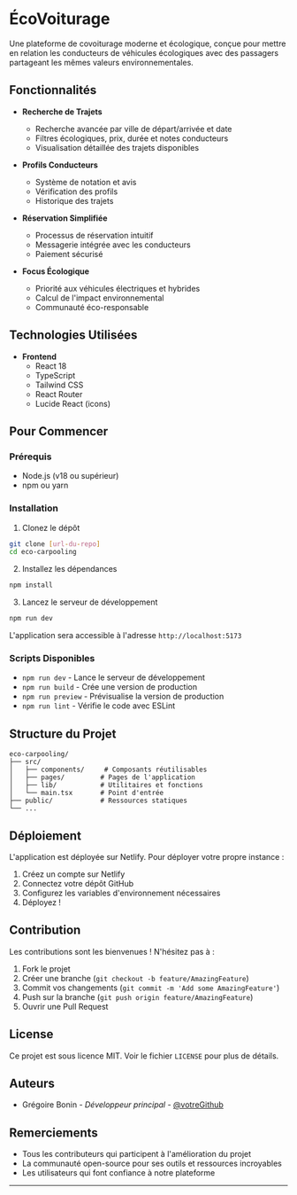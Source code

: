 # ÉcoVoiturage 

Une plateforme de covoiturage moderne et écologique, conçue pour mettre en relation les conducteurs de véhicules écologiques avec des passagers partageant les mêmes valeurs environnementales.

##  Fonctionnalités

- **Recherche de Trajets**
  - Recherche avancée par ville de départ/arrivée et date
  - Filtres écologiques, prix, durée et notes conducteurs
  - Visualisation détaillée des trajets disponibles

- **Profils Conducteurs**
  - Système de notation et avis
  - Vérification des profils
  - Historique des trajets

- **Réservation Simplifiée**
  - Processus de réservation intuitif
  - Messagerie intégrée avec les conducteurs
  - Paiement sécurisé

- **Focus Écologique**
  - Priorité aux véhicules électriques et hybrides
  - Calcul de l'impact environnemental
  - Communauté éco-responsable

##  Technologies Utilisées

- **Frontend**
  - React 18
  - TypeScript
  - Tailwind CSS
  - React Router
  - Lucide React (icons)

##  Pour Commencer

### Prérequis

- Node.js (v18 ou supérieur)
- npm ou yarn

### Installation

1. Clonez le dépôt
```bash
git clone [url-du-repo]
cd eco-carpooling
```

2. Installez les dépendances
```bash
npm install
```

3. Lancez le serveur de développement
```bash
npm run dev
```

L'application sera accessible à l'adresse `http://localhost:5173`

### Scripts Disponibles

- `npm run dev` - Lance le serveur de développement
- `npm run build` - Crée une version de production
- `npm run preview` - Prévisualise la version de production
- `npm run lint` - Vérifie le code avec ESLint

##  Structure du Projet

```
eco-carpooling/
├── src/
│   ├── components/     # Composants réutilisables
│   ├── pages/         # Pages de l'application
│   ├── lib/           # Utilitaires et fonctions
│   └── main.tsx       # Point d'entrée
├── public/            # Ressources statiques
└── ...
```

##  Déploiement

L'application est déployée sur Netlify. Pour déployer votre propre instance :

1. Créez un compte sur Netlify
2. Connectez votre dépôt GitHub
3. Configurez les variables d'environnement nécessaires
4. Déployez !

##  Contribution

Les contributions sont les bienvenues ! N'hésitez pas à :

1. Fork le projet
2. Créer une branche (`git checkout -b feature/AmazingFeature`)
3. Commit vos changements (`git commit -m 'Add some AmazingFeature'`)
4. Push sur la branche (`git push origin feature/AmazingFeature`)
5. Ouvrir une Pull Request

##  License

Ce projet est sous licence MIT. Voir le fichier `LICENSE` pour plus de détails.

##  Auteurs

- Grégoire Bonin - *Développeur principal* - [@votreGithub](https://github.com/votreGithub)

##  Remerciements

- Tous les contributeurs qui participent à l'amélioration du projet
- La communauté open-source pour ses outils et ressources incroyables
- Les utilisateurs qui font confiance à notre plateforme

---
